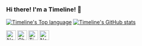 ### Hi there! I'm a Timeline! 👋
[![Timeline's Top language](https://github-readme-stats.vercel.app/api/top-langs?username=Nep-Timeline&bg_color=30,e96443,904e95&title_color=fff&text_color=fff&count_private=true&hide_border=true)](https://github.com/anuraghazra/github-readme-stats)
[![Timeline's GitHub stats](https://github-readme-stats.vercel.app/api?username=Nep-Timeline&bg_color=30,e96443,904e95&title_color=fff&text_color=fff&count_private=true&hide_border=true)](https://github.com/anuraghazra/github-readme-stats)

[<img height="26" src="https://shields.io/badge/Nep_Timeline-ffffff.svg?style=flat-square&logo=twitter" alt="Nep_Timeline" />](https://twitter.com/Nep_Timeline)
[<img height="26" src="https://shields.io/badge/Channel-ffffff.svg?style=flat-square&logo=discord" alt="Channel" />](https://discord.gg/VErtkWM)
[<img height="26" src="https://shields.io/badge/Timeline2338-ffffff.svg?style=flat-square&logo=discord" alt="Timeline#2338" />](https://discord.com/)
[<img height="26" src="https://shields.io/badge/Nep_Timeline-ffffff.svg?style=flat-square&logo=telegram" alt="Nep_Timeline" />](https://t.me/nep_timeline)

<!--
**Nep-Timeline/Nep-Timeline** is a ✨ _special_ ✨ repository because its `README.md` (this file) appears on your GitHub profile.

Here are some ideas to get you started:

- 🔭 I’m currently working on ...
- 🌱 I’m currently learning ...
- 👯 I’m looking to collaborate on ...
- 🤔 I’m looking for help with ...
- 💬 Ask me about ...
- 📫 How to reach me: ...
- 😄 Pronouns: ...
- ⚡ Fun fact: ...
-->

